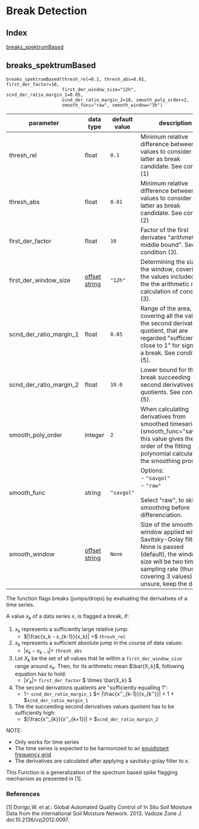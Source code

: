 # Break Detection

## Index
[breaks_spektrumBased](#breaks_spektrumbased)

## breaks_spektrumBased

```                            
breaks_spektrumBased(thresh_rel=0.1, thresh_abs=0.01, first_der_factor=10,
                     first_der_window_size="12h", scnd_der_ratio_margin_1=0.05,
                     scnd_der_ratio_margin_2=10, smooth_poly_order=2,
                     smooth_func="raw", smooth_window="3h")
```

| parameter               | data type                                                     | default value | description                                                                                                                                                                                                  |
| ------                  | ------                                                        | ------        | ----                                                                                                                                                                                                         |
| thresh_rel              | float                                                         | `0.1`         | Minimum relative difference between two values to consider the latter as break candidate. See condition (1)                                                                                                  |
| thresh_abs              | float                                                         | `0.01`        | Minimum relative difference between two values to consider the latter as break candidate. See condition (2)                                                                                                  |
| first_der_factor        | float                                                         | `10`          | Factor of the first derivates "arithmetic middle bound". See condition (3).                                                                                                                            |
| first_der_window_size   | [offset string](docs/ParameterDescriptions.md#offset-strings) | `"12h"`       | Determining the size of the window, covering all the values included in the the arithmetic middle calculation of condition (3).                                                                              |
| scnd_der_ratio_margin_1 | float                                                         | `0.05`        | Range of the area, covering all the values of the second derivatives quotient, that are regarded "sufficiently close to 1" for signifying a break. See condition (5).                                        |
| scnd_der_ratio_margin_2 | float                                                         | `10.0`        | Lower bound for the break succeeding second derivatives quotients. See condition (5).                                                                                                                        |
| smooth_poly_order       | integer                                                       | `2`           | When calculating derivatives from smoothed timeseries (smooth_func="savgol"), this value gives the order of the fitting polynomial calculated in the smoothing process.                                      |
| smooth_func             | string                                                        | `"savgol"`    | Options: <br/> - `"savgol"`  <br/> - `"raw"` <br/><br/> Select "raw", to skip smoothing before differenciation.                                                                                              |
| smooth_window           | [offset string](docs/ParameterDescriptions.md#offset-strings) | `None`        | Size of the smoothing window applied with the Savitsky-Golay filter. If None is passed (default), the window size will be two times the sampling rate (thus, covering 3 values). If unsure, keep the default |


The function flags breaks (jumps/drops) by evaluating the derivatives of a time series.

A value $`x_k`$ of a data series $`x`$, is flagged a break, if:

1. $`x_k`$ represents a sufficiently large relative jump:
    * $`|\frac{x_k - x_{k-1}}{x_k}| >`$ `thresh_rel`
2. $`x_k`$ represents a sufficient absolute jump in the course of data values:
    * $`|x_k - x_{k-1}| >`$ `thresh_abs`
3. Let $`X_k`$ be the set of all values that lie within a `first_der_window_size` range around $`x_k`$. Then, for its arithmetic mean $`\bar{X_k}`$, following equation has to hold:
    * $`|x'_k| >`$ `first_der_factor` $` \times \bar{X_k} `$
4. The second derivations quatients are "sufficiently equalling 1":
    * $` 1 -`$ `scnd_der_ratio_margin_1` $`< |\frac{x''_{k-1}}{x_{k''}}| < 1 + `$`scnd_der_ratio_margin_1`
5. The the succeeding second derivatives values quotient has to be sufficiently high:
    * $`|\frac{x''_{k}}{x''_{k+1}}| > `$`scnd_der_ratio_margin_2`

NOTE:
- Only works for time series
- The time series is expected to be harmonized to an
  [equidistant frequency grid](docs/funcs/TimeSeriesHarmonization.md)
- The derivatives are calculated after applying a savitsky-golay filter
  to $`x`$.


This Function is a generalization of the spectrum based spike flagging
mechanism as presented in [1].

### References
[1] Dorigo,W. et al.: Global Automated Quality Control of In Situ Soil Moisture
    Data from the international Soil Moisture Network. 2013. Vadoze Zone J.
    doi:10.2136/vzj2012.0097.

